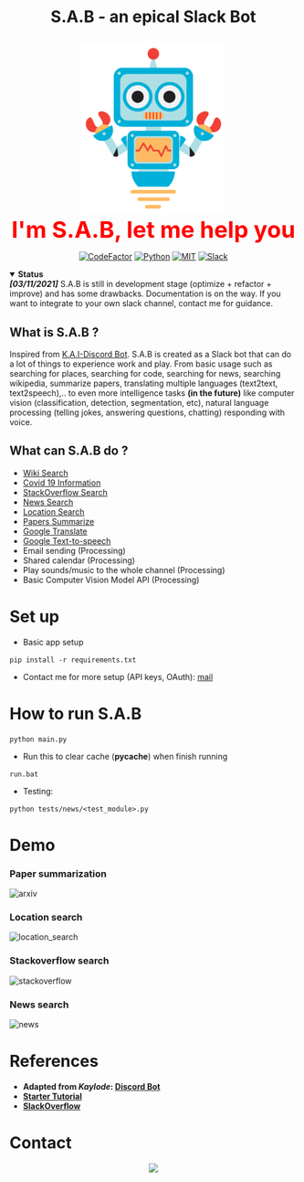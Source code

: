 # <p align="center"> S.A.B - an epical Slack Bot  </p>

<p align="center">
 <a><img height=300px src="./assets/SAB.png"></a>
  <br>
  <a style="font-size: 40px; color:red;"> <strong> I'm S.A.B, let me help you </strong> </a>
</p>


<p align="center">
<a href="https://www.codefactor.io/repository/github/lannguyen0910/sab/overview/master"><img src="https://www.codefactor.io/repository/github/lannguyen0910/sab/badge/master?s=9716a4eb0076053fa36e0d967bba5161b85b8fb5" alt="CodeFactor" /></a>
<a href="https://www.python.org/"><img src="https://img.shields.io/badge/Made%20with-Python-1f425f.svg" alt="Python" /></a>
<a href="./LICENSE"><img src="https://img.shields.io/github/license/Naereen/StrapDown.js.svg" alt="MIT" /></a>
<a href="https://slack.com/"><img src="https://badgen.net/badge/icon/slack?icon=slack&label" alt="Slack" /></a>
 
 </p>
<!-- 
# **Download and create API keys**
[ngrok](https://ngrok.com/download): route public IP addresses to the slackbot's local webserver <br/>
[api-slack](https://api.slack.com/apps): create an app in slack api to set up the bot <br/>
[yelp](https://www.yelp.com/login?return_url=%2Fdevelopers%2Fv3%2Fmanage_app): set up search engine **(Make sure to use VPN (America region,..) because they don't allow users with Asia or Africa IP addresses to sign up for an account)** -->

<!-- # **Setup**
**Create conda env for the project**
```
conda create --name <project-name>
```
**Install all the dependencies by using the command below**
```
pip install -r requirements.txt
``` -->

<details open>
 <summary><strong>Status</strong></summary>
 <strong><i>[03/11/2021]</i></strong> S.A.B is still in development stage (optimize + refactor + improve) and has some drawbacks. Documentation is on the way. If you want to integrate to your own slack channel, contact me for guidance.
</details>

## What is S.A.B ?
Inspired from [K.A.I-Discord Bot](https://github.com/kaylode/KAI). S.A.B is created as a Slack bot that can do a lot of things to experience work and play. From basic usage such as searching for places, searching for code, searching for news, searching wikipedia, summarize papers, translating multiple languages (text2text, text2speech),.. to even more intelligence tasks **(in the future)** like computer vision (classification, detection, segmentation, etc), natural language processing (telling jokes, answering questions, chatting) responding with voice.

<!-- <a name="myfootnote1"><strong><i>[*]</i></strong></a>: **_With help of GPT-3 technology._** -->

## What can S.A.B do ?
- [Wiki Search](https://github.com/lannguyen0910/SAB/wiki/Features:-Wiki-Search)
- [Covid 19 Information](https://github.com/lannguyen0910/SAB/wiki/Features:-Covid-Analysis)
- [StackOverflow Search](https://github.com/lannguyen0910/SAB/wiki/Features:-SlackOverflow)
- [News Search](https://github.com/lannguyen0910/SAB/wiki/Features:-News-Search)
- [Location Search](https://github.com/lannguyen0910/SAB/wiki/Features:-Location-Search)
- [Papers Summarize](https://github.com/lannguyen0910/SAB/wiki/Features:-Paper-Summerize)
- [Google Translate](https://github.com/lannguyen0910/SAB/wiki/Features:-Google-Translate)
- [Google Text-to-speech](https://github.com/lannguyen0910/SAB/wiki/Features:-Text-to-Speech)
- Email sending (Processing)
- Shared calendar (Processing)
- Play sounds/music to the whole channel (Processing)
- Basic Computer Vision Model API (Processing)


# **Set up**
- Basic app setup
```
pip install -r requirements.txt
```
- Contact me for more setup (API keys, OAuth): [mail](mailto:18120051@student.hcmus.edu.vn)

# **How to run S.A.B**
```
python main.py
```
- Run this to clear cache (__pycache__) when finish running
```
run.bat
```

- Testing:
```
python tests/news/<test_module>.py
```


# **Demo**
<h3>Paper summarization</h3>

![arxiv](./assets/arxiv_1.PNG)

<h3>Location search</h3>

![location_search](./assets/location_search.PNG)

<h3>Stackoverflow search</h3>

![stackoverflow](./assets/stackoverflow.PNG)

<h3>News search</h3>

![news](./assets/news.PNG)

# **References**
- **Adapted from _Kaylode_: [Discord Bot](https://github.com/kaylode/KAI/)**
- **[Starter Tutorial](https://www.youtube.com/watch?v=KJ5bFv-IRFM&list=PLzMcBGfZo4-kqyzTzJWCV6lyK-ZMYECDc)**
- **[SlackOverflow](https://github.com/karan/slack-overflow)**

# **Contact**
<p align="center">  
<img href="mailto:18120051@student.hcmus.edu.vn" src="https://img.shields.io/badge/Gmail-D14836?style=for-the-badge&logo=gmail&logoColor=white&link=mailto:18120051@student.hcmus.edu.vn"/>
 </p>
